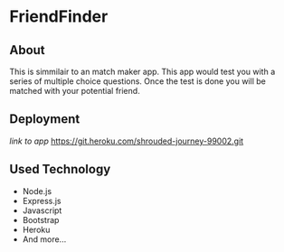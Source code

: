 # FriendFinder
## About
This is simmilair to an match maker app. This app would test you with a series of multiple choice questions. 
Once the test is done you will be matched with your potential friend. 

## Deployment
*link to app*
https://git.heroku.com/shrouded-journey-99002.git

## Used Technology
* Node.js
* Express.js
* Javascript
* Bootstrap
* Heroku
* And more...
